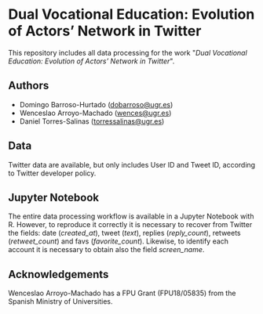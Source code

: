 # Dual Vocational Education: Evolution of Actors’ Network in Twitter
This repository includes all data processing for the work "*Dual Vocational Education: Evolution of Actors’ Network in Twitter*".

## Authors
* Domingo Barroso-Hurtado (<dobarroso@ugr.es>)
* Wenceslao Arroyo-Machado (<wences@ugr.es>)
* Daniel Torres-Salinas (<torressalinas@ugr.es>)

## Data
Twitter data are available, but only includes User ID and Tweet ID, according to Twitter developer policy.

## Jupyter Notebook
The entire data processing workflow is available in a Jupyter Notebook with R. However, to reproduce it correctly it is necessary to recover from Twitter the fields: date (*created_at*), tweet (*text*), replies (*reply_count*), retweets (*retweet_count*) and favs (*favorite_count*). Likewise, to identify each account it is necessary to obtain also the field *screen_name*.

## Acknowledgements
Wenceslao Arroyo-Machado has a FPU Grant (FPU18/05835) from the Spanish Ministry of Universities.
